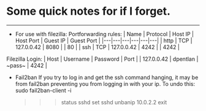 # Some quick notes for if I forget.
*********************************

- For use with filezilla:
Portforwarding rules:
| Name | Protocol | Host IP | Host Port | Guest IP | Guest Port |
|---|---|---|---|---|---|
| http	| TCP 	| 127.0.0.42 | 8080 | | 80 |
| ssh	| TCP 	| 127.0.0.42 | 4242 | | 4242 |

Filezilla Login:
| Host | Username | Password | Port |
| 127.0.0.42 | dpentlan | ~pass~ | 4242 |


- Fail2ban
If you try to log in and get the ssh command hanging, it may be from fail2ban preventing you from logging in with your ip.
To undo this:
	sudo fail2ban-client -i
	>>> status sshd
	>>>	set sshd unbanip 10.0.2.2
	>>> exit